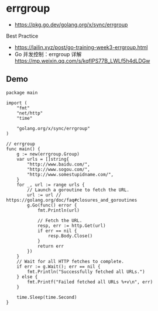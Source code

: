# errgroup
- https://pkg.go.dev/golang.org/x/sync/errgroup

Best Practice
- https://lailin.xyz/post/go-training-week3-errgroup.html
- Go 并发控制：errgroup 详解 https://mp.weixin.qq.com/s/kqfIPS77B_LWLf5h4dLDGw


## Demo
```
package main

import (
	"fmt"
	"net/http"
	"time"

	"golang.org/x/sync/errgroup"
)

// errgroup
func main() {
	g := new(errgroup.Group)
	var urls = []string{
		"http://www.baidu.com/",
		"http://www.sogou.com/",
		"http://www.somestupidname.com/",
	}
	for _, url := range urls {
		// Launch a goroutine to fetch the URL.
		url := url // https://golang.org/doc/faq#closures_and_goroutines
		g.Go(func() error {
			fmt.Println(url)

			// Fetch the URL.
			resp, err := http.Get(url)
			if err == nil {
				resp.Body.Close()
			}
			return err
		})
	}
	// Wait for all HTTP fetches to complete.
	if err := g.Wait(); err == nil {
		fmt.Println("Successfully fetched all URLs.")
	} else {
		fmt.Printf("Failed fetched all URLs %+v\n", err)
	}

	time.Sleep(time.Second)
}
```
